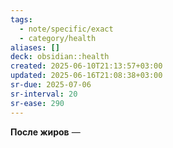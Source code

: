 ```yaml
---
tags:
  - note/specific/exact
  - category/health
aliases: []
deck: obsidian::health
created: 2025-06-10T21:13:57+03:00
updated: 2025-06-16T21:08:38+03:00
sr-due: 2025-07-06
sr-interval: 20
sr-ease: 290
---
```


**После жиров**
—
